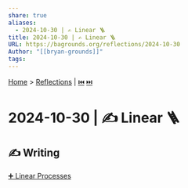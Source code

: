 ```yaml
---
share: true
aliases:
  - 2024-10-30 | ✍️ Linear 🪜
title: 2024-10-30 | ✍️ Linear 🪜
URL: https://bagrounds.org/reflections/2024-10-30
Author: "[[bryan-grounds]]"
tags: 
---
```

[Home](../index.md) > [Reflections](./index.md) | [⏮️](./2024-10-19.md) [⏭️](./2024-10-31.md)  
# 2024-10-30 | ✍️ Linear 🪜  
## ✍️ Writing  
[➕ Linear Processes](../topics/linear-processes.md)  
